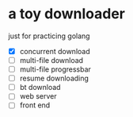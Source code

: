 # a toy downloader
just for practicing golang

- [x] concurrent download
- [ ] multi-file download
- [ ] multi-file progressbar
- [ ] resume downloading
- [ ] bt download
- [ ] web server
- [ ] front end
